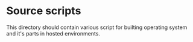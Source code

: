 # Source scripts

This directory should contain various script for builting operating system and it's parts in hosted environments.

